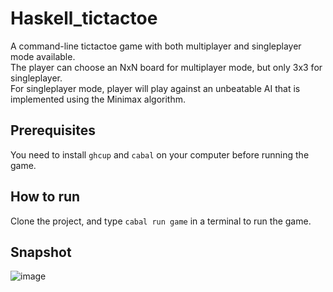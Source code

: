 # Haskell_tictactoe
A command-line tictactoe game with both multiplayer and singleplayer mode available. \
The player can choose an NxN board for multiplayer mode, but only 3x3 for singleplayer. \
For singleplayer mode, player will play against an unbeatable AI that is implemented using the Minimax algorithm.

## Prerequisites
You need to install `ghcup` and `cabal` on your computer before running the game.

## How to run
Clone the project, and type `cabal run game` in a terminal to run the game.

## Snapshot
![image](https://github.com/wowthecoder/Haskell_tictactoe/assets/82577844/94d3fa3e-fb55-4130-85e8-d6b7c86db993)

